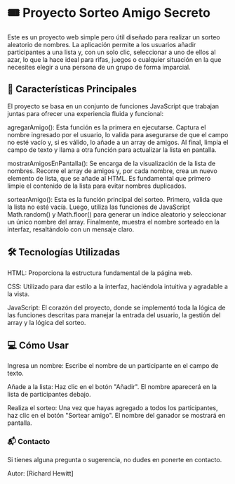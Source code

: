 # 🎟️ Proyecto Sorteo Amigo Secreto
Este es un proyecto web simple pero útil diseñado para realizar un sorteo aleatorio de nombres. La aplicación permite a los usuarios añadir participantes a una lista y, con un solo clic, seleccionar a uno de ellos al azar, lo que la hace ideal para rifas, juegos o cualquier situación en la que necesites elegir a una persona de un grupo de forma imparcial.

## 🚀 Características Principales
El proyecto se basa en un conjunto de funciones JavaScript que trabajan juntas para ofrecer una experiencia fluida y funcional:

agregarAmigo(): Esta función es la primera en ejecutarse. Captura el nombre ingresado por el usuario, lo valida para asegurarse de que el campo no esté vacío y, si es válido, lo añade a un array de amigos. Al final, limpia el campo de texto y llama a otra función para actualizar la lista en pantalla.

mostrarAmigosEnPantalla(): Se encarga de la visualización de la lista de nombres. Recorre el array de amigos y, por cada nombre, crea un nuevo elemento de lista, que se añade al HTML.
Es fundamental que primero limpie el contenido de la lista para evitar nombres duplicados.

sortearAmigo(): Esta es la función principal del sorteo. Primero, valida que la lista no esté vacía. Luego, utiliza las funciones de JavaScript Math.random() y Math.floor() para generar un índice aleatorio y seleccionar un único nombre del array. Finalmente, muestra el nombre sorteado en la interfaz, resaltándolo con un mensaje claro.

## 🛠️ Tecnologías Utilizadas
HTML: Proporciona la estructura fundamental de la página web.

CSS: Utilizado para dar estilo a la interfaz, haciéndola intuitiva y agradable a la vista.

JavaScript: El corazón del proyecto, donde se implementó toda la lógica de las funciones descritas para manejar la entrada del usuario, la gestión del array y la lógica del sorteo.

## 💻 Cómo Usar
Ingresa un nombre: Escribe el nombre de un participante en el campo de texto.

Añade a la lista: Haz clic en el botón "Añadir". El nombre aparecerá en la lista de participantes debajo.

Realiza el sorteo: Una vez que hayas agregado a todos los participantes, haz clic en el botón "Sortear amigo". El nombre del ganador se mostrará en pantalla.

### 📬 Contacto
Si tienes alguna pregunta o sugerencia, no dudes en ponerte en contacto.

Autor: [Richard Hewitt]

